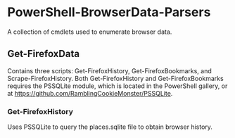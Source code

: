 # PowerShell-BrowserData-Parsers
A collection of cmdlets used to enumerate browser data.

## Get-FirefoxData 
Contains three scripts: Get-FirefoxHistory, Get-FirefoxBookmarks, and Scrape-FirefoxHistory. Both Get-FirefoxHistory and Get-FirefoxBookmarks requires the PSSQLite module, which is located in the PowerShell gallery, or at https://github.com/RamblingCookieMonster/PSSQLite.

### Get-FirefoxHistory
Uses PSSQLite to query the places.sqlite file to obtain browser history. 
